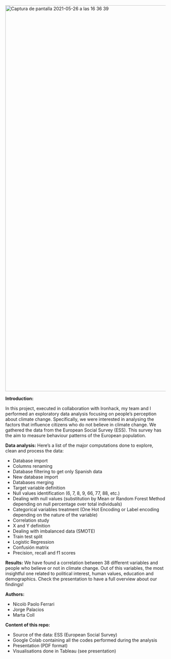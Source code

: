 <img width="1211" alt="Captura de pantalla 2021-05-26 a las 16 36 39" src="https://user-images.githubusercontent.com/79402322/119680016-1df9e480-be41-11eb-8149-e896020fe807.png">


**Introduction:**

In this project, executed in collaboration with Ironhack, my team and I performed an exploratory data analysis focusing on people’s perception about climate change. 
Specifically, we were interested in analysing the factors that influence citizens who do not believe in climate change. 
We gathered the data from the European Social Survey (ESS). This survey has the aim to measure behaviour patterns of the European population.

**Data analysis:**
Here’s a list of the major computations done to explore, clean and process the data:
* Database import
* Columns renaming
* Database filtering to get only Spanish data
* New database import
* Databases merging
* Target variable definition
* Null values identification (6, 7, 8, 9, 66, 77, 88, etc.)
* Dealing with null values (substitution by Mean or Random Forest Method depending on null percentage over total individuals)
* Categorical variables treatment (One Hot Encoding or Label encoding depending on the nature of the variable)
* Correlation study 
* X and Y definition
* Dealing with imbalanced data (SMOTE)
* Train test split
* Logistic Regression
* Confusión matrix
* Precision, recall and f1 scores

**Results:**
We have found a correlation between 38 different variables and people who believe or not in climate change. Out of this variables, the most insightful one related to political interest, human values, education and demographics. 
Check the presentation to have a full overview about our findings!

**Authors:**
* Nicolò Paolo Ferrari
* Jorge Palacios
* Marta Coll

**Content of this repo:**
* Source of the data: ESS (European Social Survey)
* Google Colab containing all the codes performed during the analysis
* Presentation (PDF format)
* Visualisations done in Tableau (see presentation)

















